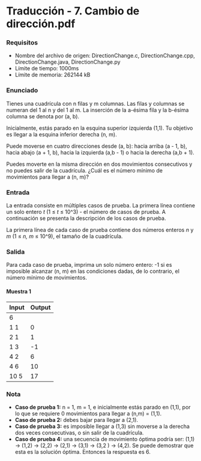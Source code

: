 # Traducción - 7. Cambio de dirección.pdf

### Requisitos
- Nombre del archivo de origen: DirectionChange.c, DirectionChange.cpp, DirectionChange.java, DirectionChange.py
- Límite de tiempo: 1000ms
- Límite de memoria: 262144 kB

### Enunciado
Tienes una cuadrícula con n filas y m columnas. Las filas y columnas se numeran del 1 al n y del 1 al m. La inserción de la a-ésima fila y la b-ésima columna se denota por (a, b).

Inicialmente, estás parado en la esquina superior izquierda (1,1). Tu objetivo es llegar a la esquina inferior derecha (n, m).

Puede moverse en cuatro direcciones desde (a, b): hacia arriba (a - 1, b), hacia abajo (a + 1, b), hacia la izquierda (a,b - 1) o hacia la derecha (a,b + 1).

Puedes moverte en la misma dirección en dos movimientos consecutivos y no puedes salir de la cuadrícula. ¿Cuál es el número mínimo de movimientos para llegar a (n, m)?

### Entrada
La entrada consiste en múltiples casos de prueba. La primera línea contiene un solo entero *t* (1 ≤ *t* ≤ 10^3) - el número de casos de prueba. A continuación se presenta la descripción de los casos de prueba.

La primera línea de cada caso de prueba contiene dos números enteros *n* y *m* (1 ≤ *n, m* ≤ 10^9), el tamaño de la cuadrícula.

### Salida
Para cada caso de prueba, imprima un solo número entero: -1 si es imposible alcanzar (n, m) en las condiciones dadas, de lo contrario, el número mínimo de movimientos.

#### Muestra 1
| Input| Output|
| -----| ------|
| 6    |       |
| 1 1  | 0     |
| 2 1  | 1     |
|1 3   | -1    |
| 4 2  | 6     |
| 4 6  | 10    |
| 10 5 | 17    |

### Nota
- **Caso de prueba 1:** n = 1, m = 1, e inicialmente estás parado en (1,1), por lo que se requiere 0 movimientos para llegar a (n,m) = (1,1).
- **Caso de prueba 2:** debes bajar para llegar a (2,1).
- **Caso de prueba 3:** es imposible llegar a (1,3) sin moverse a la derecha dos veces consecutivas, o sin salir de la cuadrícula.
- **Caso de prueba 4:** una secuencia de movimiento óptima podría ser: (1,1) -> (1,2) -> (2,2) -> (2,1) -> (3,1) -> (3,2 ) -> (4,2). Se puede demostrar que esta es la solución óptima. Entonces la respuesta es 6.
